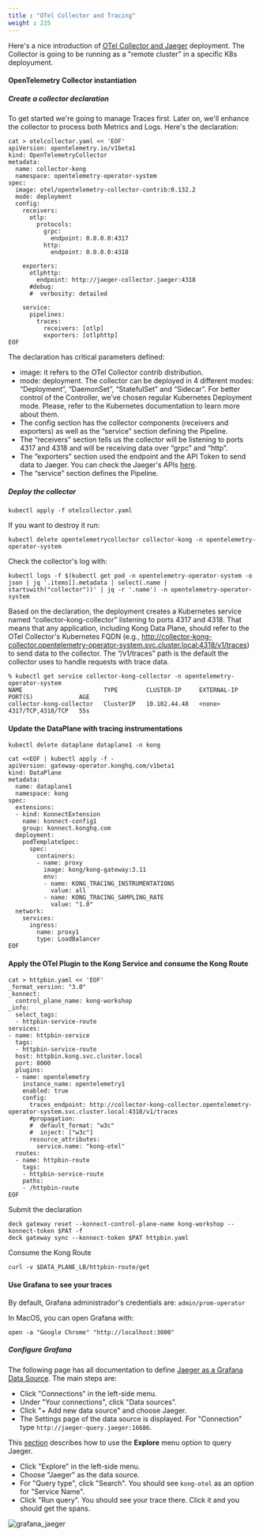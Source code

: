 ```yaml
---
title : "OTel Collector and Tracing"
weight : 225
---
```


Here's a nice introduction of [OTel Collector and Jaeger](https://www.jaegertracing.io/docs/latest/architecture/#with-opentelemetry-collector) deployment. The Collector is going to be running as a "remote cluster" in a specific K8s deployument.



#### OpenTelemetry Collector instantiation

##### Create a collector declaration
To get started we're going to manage Traces first. Later on, we'll enhance the collector to process both Metrics and Logs. Here's the declaration:

```
cat > otelcollector.yaml << 'EOF'
apiVersion: opentelemetry.io/v1beta1
kind: OpenTelemetryCollector
metadata:
  name: collector-kong
  namespace: opentelemetry-operator-system
spec:
  image: otel/opentelemetry-collector-contrib:0.132.2
  mode: deployment
  config:
    receivers:
      otlp:
        protocols:
          grpc:
            endpoint: 0.0.0.0:4317
          http:
            endpoint: 0.0.0.0:4318

    exporters:
      otlphttp:
        endpoint: http://jaeger-collector.jaeger:4318
      #debug:
      #  verbosity: detailed

    service:
      pipelines:
        traces:
          receivers: [otlp]
          exporters: [otlphttp]
EOF
```

The declaration has critical parameters defined:
* image: it refers to the OTel Collector contrib distribution.
* mode: deployment. The collector can be deployed in 4 different modes: “Deployment”, “DaemonSet”, “StatefulSet” and “Sidecar”. For better control of the Controller, we've chosen regular Kubernetes Deployment mode. Please, refer to the Kubernetes documentation to learn more about them.
* The config section has the collector components (receivers and exporters) as well as the “service” section defining the Pipeline.
* The “receivers” section tells us the collector will be listening to ports 4317 and 4318 and will be receiving data over “grpc” and “http”.
* The “exporters” section used the endpoint and the API Token to send data to Jaeger. You can check the Jaeger's APIs [here](https://www.jaegertracing.io/docs/latest/architecture/apis/).
* The “service” section defines the Pipeline.

##### Deploy the collector

```
kubectl apply -f otelcollector.yaml
```

If you want to destroy it run:

```
kubectl delete opentelemetrycollector collector-kong -n opentelemetry-operator-system
```

Check the collector's log with:
```
kubectl logs -f $(kubectl get pod -n opentelemetry-operator-system -o json | jq '.items[].metadata | select(.name | startswith("collector"))' | jq -r '.name') -n opentelemetry-operator-system
```

Based on the declaration, the deployment creates a Kubernetes service named “collector-kong-collector” listening to ports 4317 and 4318. That means that any application, including Kong Data Plane, should refer to the OTel Collector's Kubernetes FQDN (e.g., http://collector-kong-collector.opentelemetry-operator-system.svc.cluster.local:4318/v1/traces) to send data to the collector. The “/v1/traces” path is the default the collector uses to handle requests with trace data.

```
% kubectl get service collector-kong-collector -n opentelemetry-operator-system 
NAME                       TYPE        CLUSTER-IP     EXTERNAL-IP   PORT(S)             AGE
collector-kong-collector   ClusterIP   10.102.44.48   <none>        4317/TCP,4318/TCP   55s
```


#### Update the DataPlane with tracing instrumentations

```
kubectl delete dataplane dataplane1 -n kong

```

```
cat <<EOF | kubectl apply -f -
apiVersion: gateway-operator.konghq.com/v1beta1
kind: DataPlane
metadata:
  name: dataplane1
  namespace: kong
spec:
  extensions:
  - kind: KonnectExtension
    name: konnect-config1
    group: konnect.konghq.com
  deployment:
    podTemplateSpec:
      spec:
        containers:
        - name: proxy
          image: kong/kong-gateway:3.11
          env:
          - name: KONG_TRACING_INSTRUMENTATIONS
            value: all
          - name: KONG_TRACING_SAMPLING_RATE
            value: "1.0"
  network:
    services:
      ingress:
        name: proxy1
        type: LoadBalancer
EOF
```

#### Apply the OTel Plugin to the Kong Service and consume the Kong Route

```
cat > httpbin.yaml << 'EOF'
_format_version: "3.0"
_konnect:
  control_plane_name: kong-workshop
_info:
  select_tags:
  - httpbin-service-route
services:
- name: httpbin-service
  tags:
  - httpbin-service-route
  host: httpbin.kong.svc.cluster.local
  port: 8000
  plugins:
  - name: opentelemetry
    instance_name: opentelemetry1
    enabled: true
    config:
      traces_endpoint: http://collector-kong-collector.opentelemetry-operator-system.svc.cluster.local:4318/v1/traces
      #propagation:
      #  default_format: "w3c"
      #  inject: ["w3c"]
      resource_attributes:
        service.name: "kong-otel"
  routes:
  - name: httpbin-route
    tags:
    - httpbin-service-route
    paths:
    - /httpbin-route
EOF
```

Submit the declaration

```
deck gateway reset --konnect-control-plane-name kong-workshop --konnect-token $PAT -f
deck gateway sync --konnect-token $PAT httpbin.yaml
```

Consume the Kong Route
```
curl -v $DATA_PLANE_LB/httpbin-route/get
```



#### Use Grafana to see your traces


By default, Grafana administrador's credentials are: ```admin/prom-operator```


In MacOS, you can open Grafana with:

```
open -a "Google Chrome" "http://localhost:3000"
```


##### Configure Grafana

The following page has all documentation to define [Jaeger as a Grafana Data Source](https://grafana.com/docs/grafana/latest/datasources/jaeger). The main steps are:

* Click "Connections" in the left-side menu.
* Under "Your connections", click "Data sources".
* Click "+ Add new data source" and choose Jaeger.
* The Settings page of the data source is displayed. For "Connection" type ``http://jaeger-query.jaeger:16686``.

This [section](https://grafana.com/docs/grafana/latest/datasources/jaeger/#query-the-data-source) describes how to use the **Explore** menu option to query Jaeger.

* Click "Explore" in the left-side menu.
* Choose "Jaeger" as the data source.
* For "Query type", click "Search". You should see ``kong-otel`` as an option for "Service Name".
* Click "Run query". You should see your trace there. Click it and you should get the spans.


![grafana_jaeger](/static/images/grafana_jaeger.png)



